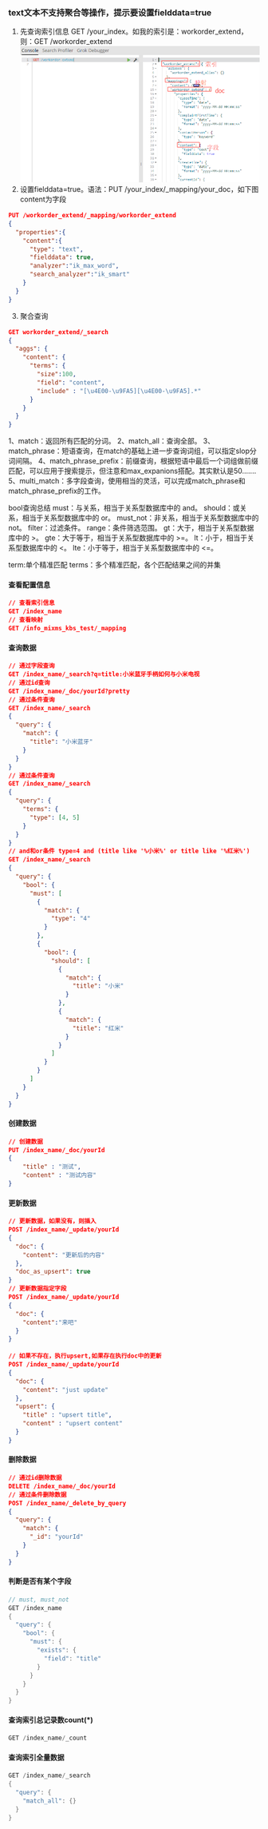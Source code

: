 ### text文本不支持聚合等操作，提示要设置fielddata=true
1. 先查询索引信息 GET /your_index。如我的索引是：workorder_extend，则：GET /workorder_extend
![索引信息](/imgs/es/1.png)
2. 设置fielddata=true。语法：PUT /your_index/_mapping/your_doc，如下图content为字段
``` json
PUT /workorder_extend/_mapping/workorder_extend
{
  "properties":{
    "content":{
      "type": "text",
      "fielddata": true,
      "analyzer":"ik_max_word",
      "search_analyzer":"ik_smart"
    }
  }
}
```
3. 聚合查询
``` json
GET workorder_extend/_search
{
  "aggs": {
    "content": {
      "terms": { 
        "size":100,
        "field": "content",
        "include" : "[\u4E00-\u9FA5][\u4E00-\u9FA5].*"
      }
    }
  }
}
```
1、match：返回所有匹配的分词。
2、match_all：查询全部。
3、match_phrase：短语查询，在match的基础上进一步查询词组，可以指定slop分词间隔。
4、match_phrase_prefix：前缀查询，根据短语中最后一个词组做前缀匹配，可以应用于搜索提示，但注意和max_expanions搭配。其实默认是50.......
5、multi_match：多字段查询，使用相当的灵活，可以完成match_phrase和match_phrase_prefix的工作。

bool查询总结
must：与关系，相当于关系型数据库中的 and。
should：或关系，相当于关系型数据库中的 or。
must_not：非关系，相当于关系型数据库中的 not。
filter：过滤条件。
range：条件筛选范围。
gt：大于，相当于关系型数据库中的 >。
gte：大于等于，相当于关系型数据库中的 >=。
lt：小于，相当于关系型数据库中的 <。
lte：小于等于，相当于关系型数据库中的 <=。

term:单个精准匹配
terms：多个精准匹配，各个匹配结果之间的并集
#### 查看配置信息
``` json
// 查看索引信息
GET /index_name
// 查看映射
GET /info_mixms_kbs_test/_mapping
```
#### 查询数据
``` json
// 通过字段查询
GET /index_name/_search?q=title:小米蓝牙手柄如何与小米电视
// 通过id查询
GET /index_name/_doc/yourId?pretty
// 通过条件查询
GET /index_name/_search
{
  "query": {
    "match": {
      "title": "小米蓝牙"
    }
  }
}
// 通过条件查询
GET /index_name/_search
{
  "query": {
    "terms": {
      "type": [4, 5]
    }
  }
}
// and和or条件 type=4 and (title like '%小米%' or title like '%红米%')
GET /index_name/_search
{
  "query": {
    "bool": {
      "must": [
        {
          "match": {
            "type": "4"
          }
        },
        {
          "bool": {
            "should": [
              {
                "match": {
                  "title": "小米"
                }
              },
              {
                "match": {
                  "title": "红米"
                }
              }
            ]
          }
        }
      ]
    }
  }
}
```
#### 创建数据
``` json
// 创建数据
PUT /index_name/_doc/yourId
{
    "title" : "测试",
    "content" : "测试内容"
}
```
#### 更新数据
``` json
// 更新数据，如果没有，则插入
POST /index_name/_update/yourId
{
  "doc": {
    "content": "更新后的内容"
  },
  "doc_as_upsert": true
}
// 更新数据指定字段
POST /index_name/_update/yourId
{
  "doc": {
    "content":"来吧"
  }
}

// 如果不存在，执行upsert,如果存在执行doc中的更新
POST /index_name/_update/yourId
{
  "doc": {
    "content": "just update"
  },
  "upsert": {
    "title" : "upsert title",
    "content" : "upsert content"
  }
}
```
#### 删除数据
``` json
// 通过id删除数据
DELETE /index_name/_doc/yourId
// 通过条件删除数据
POST /index_name/_delete_by_query
{
  "query": {
    "match": {
      "_id": "yourId"
    }
  }
}
```
#### 判断是否有某个字段
``` java
// must, must_not
GET /index_name
{
  "query": {
    "bool": {
      "must": {
        "exists": {
          "field": "title"
        }
      }
    }
  }
}
```
#### 查询索引总记录数count(*)
``` java
GET /index_name/_count
```
#### 查询索引全量数据
``` java
GET /index_name/_search
{
  "query": {
    "match_all": {}
  }
}
```